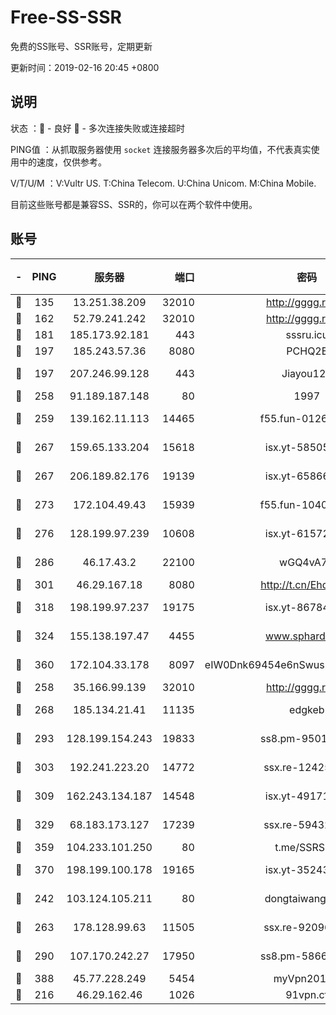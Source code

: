 # Free-SS-SSR

免费的SS账号、SSR账号，定期更新

更新时间：2019-02-16 20:45 +0800

## 说明

状态     ：🙂 - 良好 🙁 - 多次连接失败或连接超时

PING值   ：从抓取服务器使用 `socket` 连接服务器多次后的平均值，不代表真实使用中的速度，仅供参考。

V/T/U/M  ：V:Vultr US. T:China Telecom. U:China Unicom. M:China Mobile.

目前这些账号都是兼容SS、SSR的，你可以在两个软件中使用。

## 账号

|-|PING|服务器|端口|密码|加密方式|区域|V/T/U/M|
|:----:|:----:|:-----:|-----:|:----:|:----:|:----:|:----:|
|🙂|135|13.251.38.209|32010|http://gggg.rocks|chacha20|SG|10↑/10↑/9↑/10↑|
|🙂|162|52.79.241.242|32010|http://gggg.rocks|chacha20|KR|10↑/10↑/10↑/10↑|
|🙂|181|185.173.92.181|443|sssru.icu|rc4-md5|RU|10↑/10↑/10↑/10↑|
|🙂|197|185.243.57.36|8080|PCHQ2E|rc4-md5|US|10↑/10↑/10↑/10↑|
|🙂|197|207.246.99.128|443|Jiayou123|aes-256-cfb|US|6↓/10↑/10↑/10↑|
|🙂|258|91.189.187.148|80|1997|chacha20|US|9↑/9↑/9↓/9↑|
|🙂|259|139.162.11.113|14465|f55.fun-01264848|aes-256-cfb|SG|10↑/10↑/9↑/10↑|
|🙂|267|159.65.133.204|15618|isx.yt-58505696|aes-256-cfb|SG|10↑/10↑/10↑/10↑|
|🙂|267|206.189.82.176|19139|isx.yt-65866291|aes-256-cfb|SG|10↑/10↑/10↑/10↑|
|🙂|273|172.104.49.43|15939|f55.fun-10405819|aes-256-cfb|SG|5↑/4↑/3↑/4↑|
|🙂|276|128.199.97.239|10608|isx.yt-61572081|aes-256-cfb|SG|10↑/10↑/10↑/10↑|
|🙂|286|46.17.43.2|22100|wGQ4vA7D|aes-256-gcm|RU|6↓/10↑/10↑/10↑|
|🙂|301|46.29.167.18|8080|http://t.cn/EhdmTxe|rc4-md5|RU|10↑/10↑/10↑/10↑|
|🙂|318|198.199.97.237|19175|isx.yt-86784988|aes-256-cfb|US|10↑/10↑/10↑/10↑|
|🙂|324|155.138.197.47|4455|www.sphard.com|aes-256-cfb|US|7↑/8↑/7↑/8↑|
|🙂|360|172.104.33.178|8097|eIW0Dnk69454e6nSwuspv9DmS201tQ0D|aes-256-cfb|SG|10↑/10↑/10↑/10↑|
|🙂|258|35.166.99.139|32010|http://gggg.rocks|chacha20|US|10↑/8↑/9↑/9↑|
|🙂|268|185.134.21.41|11135|edgkeb|aes-256-cfb|GB|10↑/10↑/10↑/10↑|
|🙂|293|128.199.154.243|19833|ss8.pm-95011956|aes-256-cfb|SG|10↑/10↑/9↑/10↑|
|🙂|303|192.241.223.20|14772|ssx.re-12425858|aes-256-cfb|US|7↑/6↑/6↑/6↑|
|🙂|309|162.243.134.187|14548|isx.yt-49171245|aes-256-cfb|US|10↑/10↑/10↑/10↑|
|🙂|329|68.183.173.127|17239|ssx.re-59432105|aes-256-cfb|US|7↑/6↑/6↑/6↑|
|🙂|359|104.233.101.250|80|t.me/SSRSUB|rc4-md5|CA|10↑/10↑/10↑/10↑|
|🙂|370|198.199.100.178|19165|isx.yt-35243967|aes-256-cfb|US|10↑/10↑/10↑/10↑|
|🙂|242|103.124.105.211|80|dongtaiwang.com|aes-256-cfb|US|10↑/10↑/10↑/10↑|
|🙂|263|178.128.99.63|11505|ssx.re-92096212|aes-256-cfb|SG|7↑/6↑/6↑/6↑|
|🙂|290|107.170.242.27|17950|ss8.pm-58663343|aes-256-cfb|US|7↑/6↑/6↑/6↑|
|🙂|388|45.77.228.249|5454|myVpn2019[]|rc4-md5|GB|10↑/10↑/10↑/10↑|
|🙁|216|46.29.162.46|1026|91vpn.cf|rc4-md5|RU|10↑/9↑/9↑/10↑|
